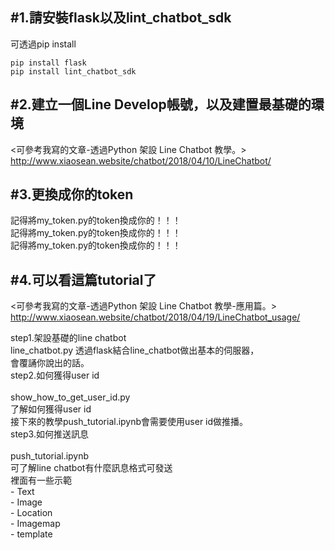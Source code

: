 #1.請安裝flask以及lint_chatbot_sdk<br>
---
可透過pip install<br>
~~~
pip install flask
pip install lint_chatbot_sdk
~~~

#2.建立一個Line Develop帳號，以及建置最基礎的環境<br>
---
<可參考我寫的文章-透過Python 架設 Line Chatbot 教學。><br>
http://www.xiaosean.website/chatbot/2018/04/10/LineChatbot/
<br>

#3.更換成你的token
---
記得將my_token.py的token換成你的！！！<br>
記得將my_token.py的token換成你的！！！<br>
記得將my_token.py的token換成你的！！！<br>

#4.可以看這篇tutorial了
---
<可參考我寫的文章-透過Python 架設 Line Chatbot 教學-應用篇。><br>
http://www.xiaosean.website/chatbot/2018/04/19/LineChatbot_usage/
<br>

step1.架設基礎的line chatbot<br>
	line_chatbot.py
	透過flask結合line_chatbot做出基本的伺服器，<br>
	會覆誦你說出的話。<br>
step2.如何獲得user id<br>	
	show_how_to_get_user_id.py<br>
	了解如何獲得user id<br>
	接下來的教學push_tutorial.ipynb會需要使用user id做推播。<br>
step3.如何推送訊息<br>	
	push_tutorial.ipynb<br>
	可了解line chatbot有什麼訊息格式可發送<br>
	裡面有一些示範<br>
	- Text<br>
	- Image<br>
	- Location<br>
	- Imagemap<br>
	- template<br>
